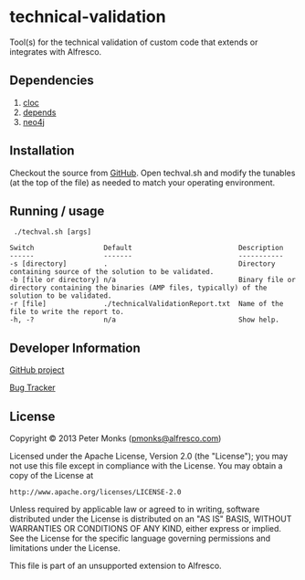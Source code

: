 # technical-validation

Tool(s) for the technical validation of custom code that extends or integrates with Alfresco.

## Dependencies
 1. [cloc](http://cloc.sourceforge.net/)
 2. [depends](https://github.com/pmonks/depends)
 3. [neo4j](http://www.neo4j.org/)

## Installation

Checkout the source from [GitHub](https://github.com/AlfrescoLabs/technical-validation).
Open techval.sh and modify the tunables (at the top of the file) as needed to match your operating environment.

## Running / usage

```shell
 ./techval.sh [args]
```
    Switch                 Default                          Description
    ------                 -------                          -----------
    -s [directory]         .                                Directory containing source of the solution to be validated.
    -b [file or directory] n/a                              Binary file or directory containing the binaries (AMP files, typically) of the solution to be validated.
    -r [file]              ./technicalValidationReport.txt  Name of the file to write the report to.
    -h, -?                 n/a                              Show help.

## Developer Information

[GitHub project](https://github.com/AlfrescoLabs/technical-validation)

[Bug Tracker](https://github.com/AlfrescoLabs/technical-validation/issues)

## License

Copyright © 2013 Peter Monks (pmonks@alfresco.com)

Licensed under the Apache License, Version 2.0 (the "License");
you may not use this file except in compliance with the License.
You may obtain a copy of the License at

    http://www.apache.org/licenses/LICENSE-2.0

Unless required by applicable law or agreed to in writing, software
distributed under the License is distributed on an "AS IS" BASIS,
WITHOUT WARRANTIES OR CONDITIONS OF ANY KIND, either express or implied.
See the License for the specific language governing permissions and
limitations under the License.

This file is part of an unsupported extension to Alfresco.
